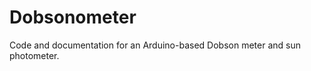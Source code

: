 Dobsonometer
============

Code and documentation for an Arduino-based Dobson meter and sun photometer.

